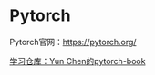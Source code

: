 # Pytorch
Pytorch官网：https://pytorch.org/

[学习仓库：Yun Chen的pytorch-book](https://github.com/chenyuntc/pytorch-book)
